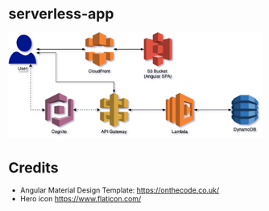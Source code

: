 # serverless-app

![Architecture](./documentation/ServerLessApp.png)

# Credits

- Angular Material Design Template: https://onthecode.co.uk/
- Hero icon https://www.flaticon.com/
